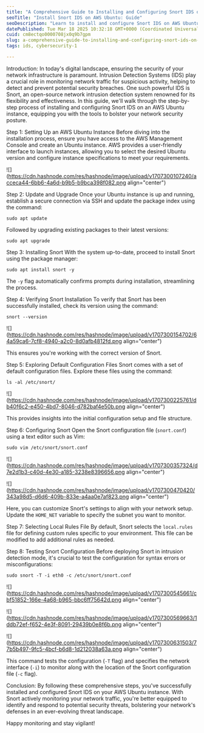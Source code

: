 ```yaml
---
title: "A Comprehensive Guide to Installing and Configuring Snort IDS on an AWS Ubuntu Instance"
seoTitle: "Install Snort IDS on AWS Ubuntu: Guide"
seoDescription: "Learn to install and configure Snort IDS on AWS Ubuntu for enhanced network security. Step-by-step guide to boost protection against threats"
datePublished: Tue Mar 18 2025 10:32:18 GMT+0000 (Coordinated Universal Time)
cuid: cm8ectqo0000708jx0q9b7gpm
slug: a-comprehensive-guide-to-installing-and-configuring-snort-ids-on-an-aws-ubuntu-instance
tags: ids, cybersecurity-1

---
```


Introduction: In today's digital landscape, ensuring the security of your network infrastructure is paramount. Intrusion Detection Systems (IDS) play a crucial role in monitoring network traffic for suspicious activity, helping to detect and prevent potential security breaches. One such powerful IDS is Snort, an open-source network intrusion detection system renowned for its flexibility and effectiveness. In this guide, we'll walk through the step-by-step process of installing and configuring Snort IDS on an AWS Ubuntu instance, equipping you with the tools to bolster your network security posture.

Step 1: Setting Up an AWS Ubuntu Instance Before diving into the installation process, ensure you have access to the AWS Management Console and create an Ubuntu instance. AWS provides a user-friendly interface to launch instances, allowing you to select the desired Ubuntu version and configure instance specifications to meet your requirements.

![](https://cdn.hashnode.com/res/hashnode/image/upload/v1707300107240/acceca44-6bb6-4a6d-b9b5-b9bca398f082.png align="center")

Step 2: Update and Upgrade Once your Ubuntu instance is up and running, establish a secure connection via SSH and update the package index using the command:

```plaintext
sudo apt update
```

Followed by upgrading existing packages to their latest versions:

```plaintext
sudo apt upgrade
```

Step 3: Installing Snort With the system up-to-date, proceed to install Snort using the package manager:

```plaintext
sudo apt install snort -y
```

The `-y` flag automatically confirms prompts during installation, streamlining the process.

Step 4: Verifying Snort Installation To verify that Snort has been successfully installed, check its version using the command:

```plaintext
snort --version
```

![](https://cdn.hashnode.com/res/hashnode/image/upload/v1707300154702/64a59ca6-7cf8-4940-a2c0-8d0afb4812fd.png align="center")

This ensures you're working with the correct version of Snort.

Step 5: Exploring Default Configuration Files Snort comes with a set of default configuration files. Explore these files using the command:

```plaintext
ls -al /etc/snort/
```

![](https://cdn.hashnode.com/res/hashnode/image/upload/v1707300225761/db40f6c2-e450-4bd7-8046-d782baf4e50b.png align="center")

This provides insights into the initial configuration setup and file structure.

Step 6: Configuring Snort Open the Snort configuration file (`snort.conf`) using a text editor such as Vim:

```plaintext
sudo vim /etc/snort/snort.conf
```

![](https://cdn.hashnode.com/res/hashnode/image/upload/v1707300357324/d7e2d1b3-c40d-4e30-a185-3238e8396656.png align="center")

![](https://cdn.hashnode.com/res/hashnode/image/upload/v1707300470420/343a98d5-d6d6-409b-833e-a4aa0e7af823.png align="center")

Here, you can customize Snort's settings to align with your network setup. Update the `HOME_NET` variable to specify the subnet you want to monitor.

Step 7: Selecting Local Rules File By default, Snort selects the `local.rules` file for defining custom rules specific to your environment. This file can be modified to add additional rules as needed.

Step 8: Testing Snort Configuration Before deploying Snort in intrusion detection mode, it's crucial to test the configuration for syntax errors or misconfigurations:

```plaintext
sudo snort -T -i eth0 -c /etc/snort/snort.conf
```

![](https://cdn.hashnode.com/res/hashnode/image/upload/v1707300545661/cbf51852-166e-4a68-b965-bbc6ff75642d.png align="center")

![](https://cdn.hashnode.com/res/hashnode/image/upload/v1707300569663/1ddb72ef-f652-4e3f-8091-29439b0e8f6b.png align="center")

![](https://cdn.hashnode.com/res/hashnode/image/upload/v1707300631503/77b5b497-9fc5-4bcf-b6d8-1d212038a63a.png align="center")

This command tests the configuration (`-T` flag) and specifies the network interface (`-i`) to monitor along with the location of the Snort configuration file (`-c` flag).

Conclusion: By following these comprehensive steps, you've successfully installed and configured Snort IDS on your AWS Ubuntu instance. With Snort actively monitoring your network traffic, you're better equipped to identify and respond to potential security threats, bolstering your network's defenses in an ever-evolving threat landscape.

Happy monitoring and stay vigilant!